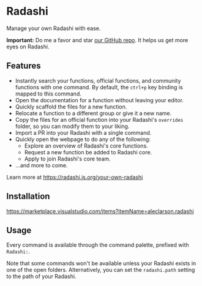 # Radashi

Manage your own Radashi with ease.

**Important:** Do me a favor and star [our GitHub repo](https://github.com/radashi-org/radashi). It helps us get more eyes on Radashi.

## Features

- Instantly search your functions, official functions, and community functions with one command. By default, the `ctrl+p` key binding is mapped to this command.
- Open the documentation for a function without leaving your editor.
- Quickly scaffold the files for a new function.
- Relocate a function to a different group or give it a new name.
- Copy the files for an official function into your Radashi's `overrides` folder, so you can modify them to your liking.
- Import a PR into your Radashi with a single command.
- Quickly open the webpage to do any of the following:
  - Explore an overview of Radashi's core functions.
  - Request a new function be added to Radashi core.
  - Apply to join Radashi's core team.
- …and more to come.

Learn more at https://radashi.js.org/your-own-radashi

## Installation

https://marketplace.visualstudio.com/items?itemName=aleclarson.radashi

## Usage

Every command is available through the command palette, prefixed with `Radashi:`.

Note that some commands won't be available unless your Radashi exists in one of the open folders. Alternatively, you can set the `radashi.path` setting to the path of your Radashi.
